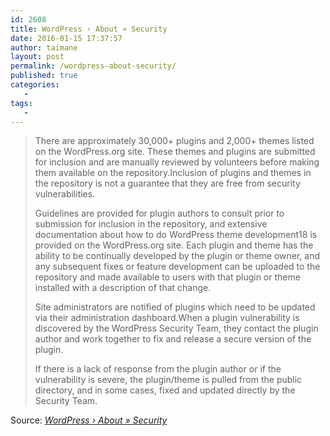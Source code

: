 ```yaml
---
id: 2608
title: WordPress › About » Security
date: 2016-01-15 17:37:57
author: taimane
layout: post
permalink: /wordpress-about-security/
published: true
categories:
   -
tags:
   -
---
```

<blockquote>There are approximately 30,000+ plugins and 2,000+ themes listed on the WordPress.org site. These themes and plugins are submitted for inclusion and are manually reviewed by volunteers before making them available on the repository.Inclusion of plugins and themes in the repository is not a guarantee that they are free from security vulnerabilities.

Guidelines are provided for plugin authors to consult prior to submission for inclusion in the repository, and extensive documentation about how to do WordPress theme development18 is provided on the WordPress.org site. Each plugin and theme has the ability to be continually developed by the plugin or theme owner, and any subsequent fixes or feature development can be uploaded to the repository and made available to users with that plugin or theme installed with a description of that change.

Site administrators are notified of plugins which need to be updated via their administration dashboard.When a plugin vulnerability is discovered by the WordPress Security Team, they contact the plugin author and work together to fix and release a secure version of the plugin.

If there is a lack of response from the plugin author or if the vulnerability is severe, the plugin/theme is pulled from the public directory, and in some cases, fixed and updated directly by the Security Team.</blockquote>
Source: <em><a href="https://wordpress.org/about/security/">WordPress › About » Security</a></em>  

